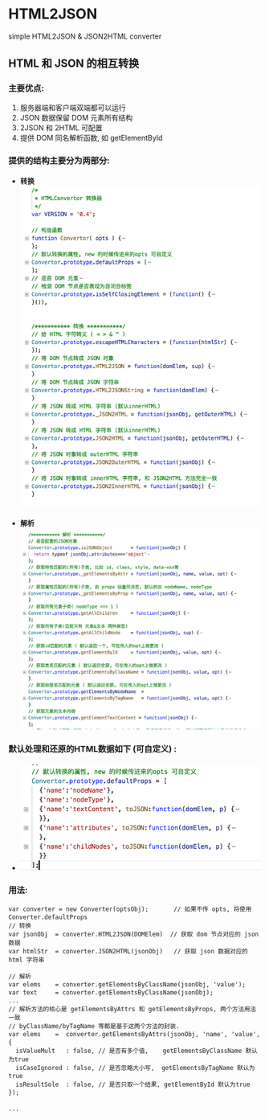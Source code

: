 # HTML2JSON
simple HTML2JSON &amp; JSON2HTML converter


##  HTML 和 JSON 的相互转换

### 主要优点:
1. 服务器端和客户端双端都可以运行
2. JSON 数据保留 DOM 元素所有结构
3. 2JSON 和 2HTML 可配置
4. 提供 DOM 同名解析函数, 如 getElementById

### 提供的结构主要分为两部分:
* #### 转换 ![image](https://github.com/3fatty/HTML2JSON/blob/master/imgs/convert.png)
* #### 解析 ![image](https://github.com/3fatty/HTML2JSON/blob/master/imgs/parse.png)

### 默认处理和还原的HTML数据如下 (可自定义) :
* ####  ![image](https://github.com/3fatty/HTML2JSON/blob/master/imgs/defaultprops.png)


### 用法:
```
var converter = new Converter(optsObj);       // 如果不传 opts, 将使用 Converter.defaultProps
// 转换
var jsonObj  = converter.HTML2JSON(DOMElem)  // 获取 dom 节点对应的 json 数据
var htmlStr  = converter.JSON2HTML(jsonObj)   // 获取 json 数据对应的 html 字符串

// 解析
var elems    = converter.getElementsByClassName(jsonObj, 'value');
var text     = converter.getElementsByClassName(jsonObj);
...
// 解析方法的核心是 getElementsByAttrs 和 getElementsByProps, 两个方法用法一致
// byClassName/byTagName 等都是基于这两个方法的封装.
var elems    =  converter.getElementsByAttrs(jsonObj, 'name', 'value',  {
  isValueMult   : false, // 是否有多个值,    getElementsByClassName 默认为true
  isCaseIgnored : false, // 是否忽略大小写,  getElementsByTagName 默认为true
  isResultSole  : false, // 是否只取一个结果, getElementById 默认为true
});

...

```
